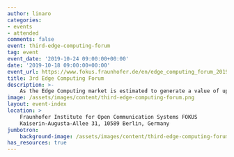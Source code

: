 ```yaml
---
author: linaro
categories:
- events
- attended
comments: false
event: third-edge-computing-forum
tag: event
event_date: '2019-10-24 09:00:00+00:00'
date: '2019-10-18 09:00:00+00:00'
event_url: https://www.fokus.fraunhofer.de/en/edge_computing_forum_2019
title: 3rd Edge Computing Forum
description: >-
    As the Edge Computing market is estimated to generate a value of up to 19 Billion EUR by 2023, at the forum the latest technological approaches and their benefits in the area of Edge Computing will be presented to discuss open issues to build an industrial Edge-based ecosystem by making infrastructures interoperable, programmable, secure and easy to use.
image: /assets/images/content/third-edge-computing-forum.png
layout: event-index
location: >
    Fraunhofer Institute for Open Communication Systems FOKUS
    Kaiserin-Augusta-Allee 31, 10589 Berlin, Germany
jumbotron:
    background-image: /assets/images/content/third-edge-computing-forum.png
has_resources: true
---
```

